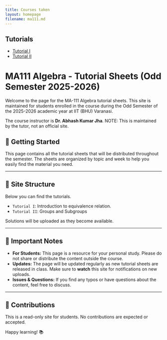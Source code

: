 ```yaml
---
title: Courses taken
layout: homepage
filename: ma111.md
--- 
```

## Tutorials
- [Tutorial I](./assets/ma111/Tutorial_I.pdf)
- [Tutorial II](./assets/ma111/Tutorial_II.pdf)

# MA111 Algebra - Tutorial Sheets (Odd Semester 2025-2026)

Welcome to the page for the MA-111 Algebra tutorial sheets. This site is maintained for students enrolled in the course during the Odd Semester of the 2025-2026 academic year at IIT (BHU) Varanasi.

The course instructor is **Dr. Abhash Kumar Jha**.
NOTE: This is maintained by the tutor, not an official site.

## 🚀 Getting Started

This page contains all the tutorial sheets that will be distributed throughout the semester. The sheets are organized by topic and week to help you easily find the material you need.

---

## 📂 Site Structure
Below you can find the tutorials.

* `Tutorial I`: Introduction to equivalence relation.
* `Tutorial II`: Groups and Subgroups


Solutions will be uploaded as they become available.

---

## 📌 Important Notes

* **For Students:** This page is a resource for your personal study. Please do not share or distribute the content outside the course.
* **Updates:** The page will be updated regularly as new tutorial sheets are released in class. Make sure to **watch** this site for notifications on new uploads.
* **Issues & Questions:** If you find any typos or have questions about the content, feel free to discuss.
---

## 🤝 Contributions

This is a read-only site for students. No contributions are expected or accepted.

Happy learning! 📚